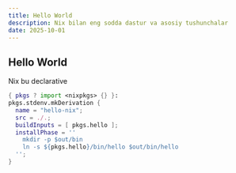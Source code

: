 ```yaml
---
title: Hello World
description: Nix bilan eng sodda dastur va asosiy tushunchalar
date: 2025-10-01
---
```


## Hello World

<div class="my-md-content">

Nix bu declarative


```nix
{ pkgs ? import <nixpkgs> {} }:
pkgs.stdenv.mkDerivation {
  name = "hello-nix";
  src = ./.;
  buildInputs = [ pkgs.hello ];
  installPhase = ''
    mkdir -p $out/bin
    ln -s ${pkgs.hello}/bin/hello $out/bin/hello
  '';
}
```

</div>


